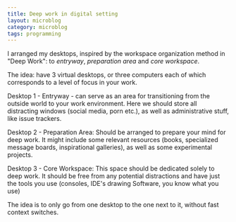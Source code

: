 ```yaml
---
title: Deep work in digital setting
layout: microblog
category: microblog
tags: programming
---
```


I arranged my desktops, inspired by the workspace organization method in  "Deep Work": to *entryway*, *preparation area* and *core workspace*.

The idea: have 3 virtual desktops, or three computers each of which corresponds to a level of focus in your work.

Desktop 1 - Entryway - can serve as an area for transitioning from the outside world to your work environment. Here we should store all distracting windows (social media, porn etc.), as well as administrative stuff, like issue trackers.

Desktop 2 - Preparation Area: Should be arranged to prepare your mind for deep work. It might include some relevant resources (books, specialized message boards, inspirational galleries), as well as some experimental projects.

Desktop 3 - Core Workspace: This space should be dedicated solely to deep work. It should be free from any potential distractions and have just the tools you use (consoles, IDE's drawing Software, you know what you use)

The idea is to only go from one desktop to the one next to it, without fast context switches.

